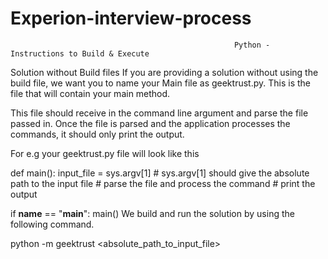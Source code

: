 # Experion-interview-process

                                                                 
                                                      Python - Instructions to Build & Execute

Solution without Build files
If you are providing a solution without using the build file, we want you to name your Main file as geektrust.py. This is the file that will contain your main method.

This file should receive in the command line argument and parse the file passed in. Once the file is parsed and the application processes the commands, it should only print the output.

For e.g your geektrust.py file will look like this

def main():
    input_file = sys.argv[1]
    # sys.argv[1] should give the absolute path to the input file
    # parse the file and process the command
    # print the output

if __name__ == "__main__":
    main()
We build and run the solution by using the following command.

python -m geektrust <absolute_path_to_input_file>
